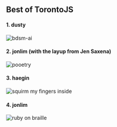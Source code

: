 ## Best of TorontoJS

#### 1. dusty

![bdsm-ai](https://i.imgur.com/vX1FOhm.png)

#### 2. jonlim (with the layup from Jen Saxena)

![pooetry](https://i.imgur.com/wVrKOdj.png)

#### 3. haegin

![squirm my fingers inside](https://i.imgur.com/rVy1zQO.png)

#### 4. jonlim

![ruby on braille](https://i.imgur.com/qoUdh8r.png)
